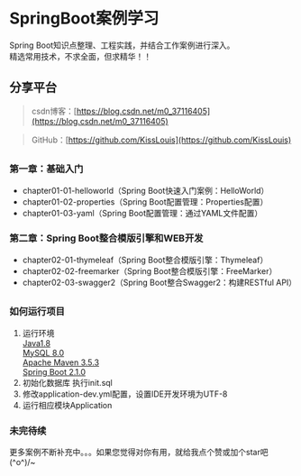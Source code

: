 # SpringBoot案例学习
Spring Boot知识点整理、工程实践，并结合工作案例进行深入。  
精选常用技术，不求全面，但求精华！！

## 分享平台

> csdn博客：[https://blog.csdn.net/m0_37116405](https://blog.csdn.net/m0_37116405)

> GitHub：[https://github.com/KissLouis](https://github.com/KissLouis)

## 

### 第一章：基础入门

* chapter01-01-helloworld（Spring Boot快速入门案例：HelloWorld）
* chapter01-02-properties（Spring Boot配置管理：Properties配置）
* chapter01-03-yaml（Spring Boot配置管理：通过YAML文件配置）

### 第二章：Spring Boot整合模版引擎和WEB开发

* chapter02-01-thymeleaf（Spring Boot整合模版引擎：Thymeleaf）
* chapter02-02-freemarker（Spring Boot整合模版引擎：FreeMarker）
* chapter02-03-swagger2（Spring Boot整合Swagger2：构建RESTful API）

## 

### 如何运行项目
1. 运行环境  
    <u>Java1.8</u>  
    <u>MySQL 8.0 </u>  
    <u>Apache Maven 3.5.3</u>  
    <u>Spring Boot 2.1.0</u> 
2. 初始化数据库 执行init.sql
3. 修改application-dev.yml配置，设置IDE开发环境为UTF-8
4. 运行相应模块Application


### 未完待续
更多案例不断补充中。。。如果您觉得对你有用，就给我点个赞或加个star吧\(^o^)/~

